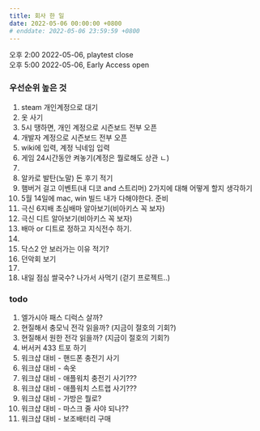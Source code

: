 ```yaml
---
title: 회사 한 일
date: 2022-05-06 00:00:00 +0800
# enddate: 2022-05-06 23:59:59 +0800
---
```


오후 2:00 2022-05-06, playtest close  
오후 5:00 2022-05-06, Early Access open

### 우선순위 높은 것
1. steam 개인계정으로 대기
2. 옷 사기
3. 5시 땡하면, 개인 계정으로 시즌보드 전부 오픈
4. 개발자 계정으로 시즌보드 전부 오픈
5. wiki에 입력, 계정 닉네임 입력
6. 게임 24시간동안 켜놓기(계정은 뭘로해도 상관 ㄴ)
7. 　
8. 알카로 발탄(노말) 돈 후기 적기
9. 햄버거 걸고 이벤트(내 디코 and 스트리머) 2가지에 대해 어떻게 할지 생각하기
10. 5월 14일에 mac, win 빌드 내가 다해야한다. 준비
11. 극신 6지배 초심배마 알아보기(비아키스 꼭 보자)
12. 극신 디트 알아보기(비아키스 꼭 보자)
13. 배마 or 디트로 정하고 지식전수 하기.
14. 　
15. 닥스2 안 보러가는 이유 적기?
16. 던악회 보기
17. 
18. 내일 점심 쌀국수? 나가서 사먹기 (걷기 프로젝트..)

### todo
1. 엘가시아 패스 디럭스 살까?
2. 현질해서 충모닉 전각 읽을까? (지금이 절호의 기회?)
3. 현질해서 원한 전각 읽을까? (지금이 절호의 기회?)
4. 버서커 433 트포 하기
5. 워크샵 대비 - 핸드폰 충전기 사기
6. 워크샵 대비 - 속옷
7. 워크샵 대비 - 애플워치 충전기 사기???
8. 워크샵 대비 - 애플워치 스트랩 사기???
9. 워크샵 대비 - 가방은 뭘로?
10. 워크샵 대비 - 마스크 줄 사야 되나??
11. 워크샵 대비 - 보조배터리 구매
